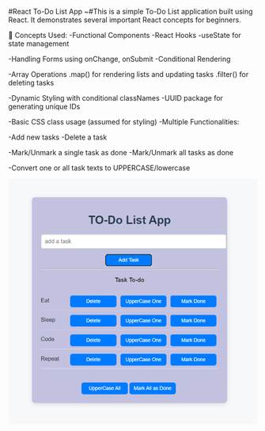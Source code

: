  #React To-Do List App
~#This is a simple To-Do List application built using React. It demonstrates several important React concepts for beginners.

🔧 Concepts Used:
-Functional Components
-React Hooks
-useState for state management

-Handling Forms using onChange, onSubmit
-Conditional Rendering

-Array Operations
    .map() for rendering lists and updating tasks
    .filter() for deleting tasks

-Dynamic Styling with conditional classNames
-UUID package for generating unique IDs

-Basic CSS class usage (assumed for styling)
-Multiple Functionalities:

-Add new tasks
-Delete a task

-Mark/Unmark a single task as done
-Mark/Unmark all tasks as done

-Convert one or all task texts to UPPERCASE/lowercase

![Demo To-Do Image](https://github.com/OmkarMaurya-g1/To-Do-React/blob/main/src/Demo%20To-do%20Image.png)
